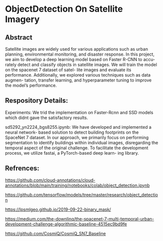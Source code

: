 # ObjectDetection On Satellite Imagery

## Abstract
Satellite images are widely used for various applications such as urban planning, environmental monitoring, and disaster response. In this project, we aim to develop a deep learning model based on Faster R-CNN to accu- rately detect and classify objects in satellite images. We will train the model on the spacenet 7 dataset of satel- lite images and evaluate its performance. Additionally, we explored various techniques such as data augmen- tation, transfer learning, and hyperparameter tuning to improve the model’s performance. 

## Respository Details:
Experiments: We trid the implementation on Faster-Rcnn and SSD models which didnt gave the satisfactory results.

sd5292_yn2224_bgs8255.ipynb: We have developed and implemented a neural network- based solution to detect building footprints on the SpaceNet 7 dataset. In our approach, we primarily focus on performing segmentation to identify buildings within individual images, disregarding the temporal aspect of the original challenge. To facilitate the development process, we utilize fastai, a PyTorch-based deep learn- ing library. 


## Refrences:
https://github.com/cloud-annotations/cloud-annotations/blob/main/training/notebooks/colab/object_detection.ipynb

https://github.com/tensorflow/models/tree/master/research/object_detection

https://lpsmlgeo.github.io/2019-09-22-binary_mask/

https://medium.com/the-downlinq/the-spacenet-7-multi-temporal-urban-development-challenge-algorithmic-baseline-4515ec9bd9fe

https://github.com/CosmiQ/CosmiQ_SN7_Baseline
